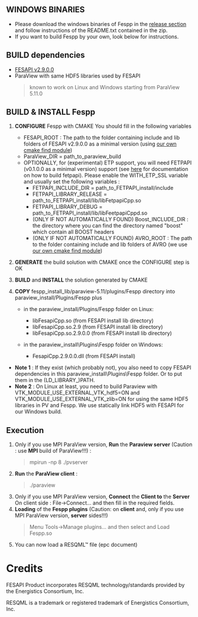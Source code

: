 ## WINDOWS BINARIES
- Please download the windows binaries of Fespp in the [release section](https://github.com/F2I-Consulting/fespp/releases) and follow instructions of the README.txt contained in the zip.
- If you want to build Fespp by your own, look below for instructions.

## BUILD dependencies
- [FESAPI v2.9.0.0](https://github.com/F2I-Consulting/fesapi/releases/tag/v2.9.0.0)
- ParaView with same HDF5 libraries used by FESAPI
	 > known to work on Linux and Windows starting from ParaView 5.11.0

## BUILD & INSTALL Fespp
1. **CONFIGURE** Fespp with CMAKE
You should fill in the following variables
   - FESAPI_ROOT : The path to the folder containing include and lib folders of FESAPI v2.9.0.0 as a minimal version (using [our own cmake find module](./cmake/modules/FindFESAPI.cmake))
   - ParaView_DIR = path_to_paraview_build
   - OPTIONALLY, for (experimental) ETP support, you will need FETPAPI (v0.1.0.0 as a minimal version) support (see [here](https://github.com/F2I-Consulting/fetpapi) for documentation on how to build fetpapi). Please enable the WITH_ETP_SSL variable and usually set the following variables :
     - FETPAPI_INCLUDE_DIR = path_to_FETPAPI_install/include
     - FETPAPI_LIBRARY_RELEASE = path_to_FETPAPI_install/lib/libFetpapiCpp.so
     - FETPAPI_LIBRARY_DEBUG = path_to_FETPAPI_install/lib/libFeetpapiCppd.so
	 - (ONLY IF NOT AUTOMATICALLY FOUND) Boost_INCLUDE_DIR : the directory where you can find the directory named "boost" which contain all BOOST headers
	 - (ONLY IF NOT AUTOMATICALLY FOUND) AVRO_ROOT : The path to the folder containing include and lib folders of AVRO (we use [our own cmake find module](./cmake/modules/FindAVRO.cmake))
2. **GENERATE** the build solution with CMAKE once the CONFIGURE step is OK
3. **BUILD** and **INSTALL** the solution generated by CMAKE
4. **COPY** fespp_install_lib/paraview-5.11/plugins/Fespp directory into paraview_install/Plugins/Fespp plus
 
	- in the paraview_install/Plugins/Fespp folder on Linux:
	   - libFesapiCpp.so (from FESAPI install lib directory)
	   - libFesapiCpp.so.2.9 (from FESAPI install lib directory)
	   - libFesapiCpp.so.2.9.0.0 (from FESAPI install lib directory)
   
	- in the paraview_install\Plugins\Fespp folder on Windows:
	   - FesapiCpp.2.9.0.0.dll (from FESAPI install)

- **Note 1** : If they exist (which probably not), you also need to copy FESAPI dependencies in this paraview_install\Plugins\Fespp folder. Or to put them in the (LD_LIBRARY_)PATH.
- **Note 2** : On Linux at least, you need to build Paraview with VTK_MODULE_USE_EXTERNAL_VTK_hdf5=ON and VTK_MODULE_USE_EXTERNAL_VTK_zlib=ON for using the same HDF5 libraries in PV and Fespp. We use statically link HDF5 with FESAPI for our Windows build.

## Execution
1. Only if you use MPI ParaView version, **Run** the **Paraview server** (Caution : use **MPI** build of ParaView!!!) : 
	> mpirun -np 8 ./pvserver
2. **Run** the **ParaView client** : 
	> ./paraview
3. Only if you use MPI ParaView version, **Connect** the **Client to** the **Server**
On client side : File->Connect...  and then fill in the required fields.
4. **Loading** of the **Fespp plugins** (Caution: on **client** and, only if you use MPI ParaView version, **server** sides!!!)
	> Menu Tools->Manage plugins...
	> and then select and Load Fespp.so
5. You can now load a RESQML™ file (epc document)

# Credits
FESAPI Product incorporates RESQML technology/standards provided by the Energistics Consortium, Inc.

RESQML is a trademark or registered trademark of Energistics Consortium, Inc.
